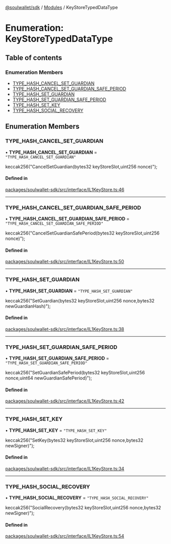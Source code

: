 [@soulwallet/sdk](../README.md) / [Modules](../modules.md) / KeyStoreTypedDataType

# Enumeration: KeyStoreTypedDataType

## Table of contents

### Enumeration Members

- [TYPE\_HASH\_CANCEL\_SET\_GUARDIAN](KeyStoreTypedDataType.md#type_hash_cancel_set_guardian)
- [TYPE\_HASH\_CANCEL\_SET\_GUARDIAN\_SAFE\_PERIOD](KeyStoreTypedDataType.md#type_hash_cancel_set_guardian_safe_period)
- [TYPE\_HASH\_SET\_GUARDIAN](KeyStoreTypedDataType.md#type_hash_set_guardian)
- [TYPE\_HASH\_SET\_GUARDIAN\_SAFE\_PERIOD](KeyStoreTypedDataType.md#type_hash_set_guardian_safe_period)
- [TYPE\_HASH\_SET\_KEY](KeyStoreTypedDataType.md#type_hash_set_key)
- [TYPE\_HASH\_SOCIAL\_RECOVERY](KeyStoreTypedDataType.md#type_hash_social_recovery)

## Enumeration Members

### TYPE\_HASH\_CANCEL\_SET\_GUARDIAN

• **TYPE\_HASH\_CANCEL\_SET\_GUARDIAN** = ``"TYPE_HASH_CANCEL_SET_GUARDIAN"``

keccak256("CancelSetGuardian(bytes32 keyStoreSlot,uint256 nonce)");

#### Defined in

[packages/soulwallet-sdk/src/interface/IL1KeyStore.ts:46](https://github.com/SoulWallet/soulwalletlib/blob/32f4da1/packages/soulwallet-sdk/src/interface/IL1KeyStore.ts#L46)

___

### TYPE\_HASH\_CANCEL\_SET\_GUARDIAN\_SAFE\_PERIOD

• **TYPE\_HASH\_CANCEL\_SET\_GUARDIAN\_SAFE\_PERIOD** = ``"TYPE_HASH_CANCEL_SET_GUARDIAN_SAFE_PERIOD"``

keccak256("CancelSetGuardianSafePeriod(bytes32 keyStoreSlot,uint256 nonce)");

#### Defined in

[packages/soulwallet-sdk/src/interface/IL1KeyStore.ts:50](https://github.com/SoulWallet/soulwalletlib/blob/32f4da1/packages/soulwallet-sdk/src/interface/IL1KeyStore.ts#L50)

___

### TYPE\_HASH\_SET\_GUARDIAN

• **TYPE\_HASH\_SET\_GUARDIAN** = ``"TYPE_HASH_SET_GUARDIAN"``

keccak256("SetGuardian(bytes32 keyStoreSlot,uint256 nonce,bytes32 newGuardianHash)");

#### Defined in

[packages/soulwallet-sdk/src/interface/IL1KeyStore.ts:38](https://github.com/SoulWallet/soulwalletlib/blob/32f4da1/packages/soulwallet-sdk/src/interface/IL1KeyStore.ts#L38)

___

### TYPE\_HASH\_SET\_GUARDIAN\_SAFE\_PERIOD

• **TYPE\_HASH\_SET\_GUARDIAN\_SAFE\_PERIOD** = ``"TYPE_HASH_SET_GUARDIAN_SAFE_PERIOD"``

keccak256("SetGuardianSafePeriod(bytes32 keyStoreSlot,uint256 nonce,uint64 newGuardianSafePeriod)");

#### Defined in

[packages/soulwallet-sdk/src/interface/IL1KeyStore.ts:42](https://github.com/SoulWallet/soulwalletlib/blob/32f4da1/packages/soulwallet-sdk/src/interface/IL1KeyStore.ts#L42)

___

### TYPE\_HASH\_SET\_KEY

• **TYPE\_HASH\_SET\_KEY** = ``"TYPE_HASH_SET_KEY"``

keccak256("SetKey(bytes32 keyStoreSlot,uint256 nonce,bytes32 newSigner)");

#### Defined in

[packages/soulwallet-sdk/src/interface/IL1KeyStore.ts:34](https://github.com/SoulWallet/soulwalletlib/blob/32f4da1/packages/soulwallet-sdk/src/interface/IL1KeyStore.ts#L34)

___

### TYPE\_HASH\_SOCIAL\_RECOVERY

• **TYPE\_HASH\_SOCIAL\_RECOVERY** = ``"TYPE_HASH_SOCIAL_RECOVERY"``

keccak256("SocialRecovery(bytes32 keyStoreSlot,uint256 nonce,bytes32 newSigner)");

#### Defined in

[packages/soulwallet-sdk/src/interface/IL1KeyStore.ts:54](https://github.com/SoulWallet/soulwalletlib/blob/32f4da1/packages/soulwallet-sdk/src/interface/IL1KeyStore.ts#L54)
